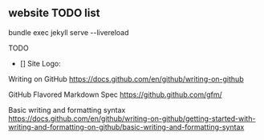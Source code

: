 ## website TODO list

bundle exec jekyll serve --livereload

TODO

- [] Site Logo:


Writing on GitHub
https://docs.github.com/en/github/writing-on-github

GitHub Flavored Markdown Spec
https://github.github.com/gfm/

Basic writing and formatting syntax
https://docs.github.com/en/github/writing-on-github/getting-started-with-writing-and-formatting-on-github/basic-writing-and-formatting-syntax

